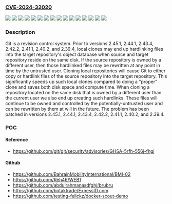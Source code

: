 ### [CVE-2024-32020](https://cve.mitre.org/cgi-bin/cvename.cgi?name=CVE-2024-32020)
![](https://img.shields.io/static/v1?label=Product&message=git&color=blue)
![](https://img.shields.io/static/v1?label=Version&message=%3C%202.39.4%20&color=brightgreen)
![](https://img.shields.io/static/v1?label=Version&message=%3D%202.41.0%20&color=brightgreen)
![](https://img.shields.io/static/v1?label=Version&message=%3D%202.44.0%20&color=brightgreen)
![](https://img.shields.io/static/v1?label=Version&message=%3D%202.45.0%20&color=brightgreen)
![](https://img.shields.io/static/v1?label=Version&message=%3E%3D%202.40.0%2C%20%3C%202.40.2%20&color=brightgreen)
![](https://img.shields.io/static/v1?label=Version&message=%3E%3D%202.42.0%2C%20%3C%202.42.2%20&color=brightgreen)
![](https://img.shields.io/static/v1?label=Version&message=%3E%3D%202.43.0%2C%20%3C%202.43.4%20&color=brightgreen)
![](https://img.shields.io/static/v1?label=Version&message=0%20&color=brightgreen)
![](https://img.shields.io/static/v1?label=Version&message=2.40.0%20&color=brightgreen)
![](https://img.shields.io/static/v1?label=Version&message=2.41.0%20&color=brightgreen)
![](https://img.shields.io/static/v1?label=Version&message=2.42.0%20&color=brightgreen)
![](https://img.shields.io/static/v1?label=Version&message=2.43%20&color=brightgreen)
![](https://img.shields.io/static/v1?label=Version&message=2.44.0%20&color=brightgreen)
![](https://img.shields.io/static/v1?label=Version&message=2.45.0%20&color=brightgreen)
![](https://img.shields.io/static/v1?label=Vulnerability&message=CWE-281%3A%20Improper%20Preservation%20of%20Permissions&color=brightgreen)

### Description

Git is a revision control system. Prior to versions 2.45.1, 2.44.1, 2.43.4, 2.42.2, 2.41.1, 2.40.2, and 2.39.4, local clones may end up hardlinking files into the target repository's object database when source and target repository reside on the same disk. If the source repository is owned by a different user, then those hardlinked files may be rewritten at any point in time by the untrusted user. Cloning local repositories will cause Git to either copy or hardlink files of the source repository into the target repository. This significantly speeds up such local clones compared to doing a "proper" clone and saves both disk space and compute time. When cloning a repository located on the same disk that is owned by a different user than the current user we also end up creating such hardlinks. These files will continue to be owned and controlled by the potentially-untrusted user and can be rewritten by them at will in the future. The problem has been patched in versions 2.45.1, 2.44.1, 2.43.4, 2.42.2, 2.41.1, 2.40.2, and 2.39.4.

### POC

#### Reference
- https://github.com/git/git/security/advisories/GHSA-5rfh-556j-fhgj

#### Github
- https://github.com/BahrainMobilityInternational/BMI-02
- https://github.com/Reh46/WEB1
- https://github.com/abdulrahmanasdfghj/brubru
- https://github.com/botaktrade/ExnessID.com
- https://github.com/testing-felickz/docker-scout-demo

